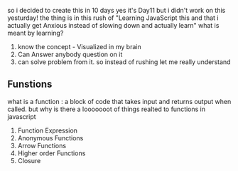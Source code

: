 so i decided to create this in 10 days yes it's Day11 but i didn't work on this yesturday!
the thing is in this rush of "Learning JavaScript this and that i actually get Anxious instead of slowing down and actually learn"
what is meant by learning?
1.  know the concept - Visualized in my brain
2. Can Answer anybody question on it
3. can solve problem from it.
so instead of rushing let me really understand 
## **Funstions**
what is a function : a block of code that takes input and returns output when called.
but why is there a looooooot of things realted to functions in javascript
1. Function Expression
2. Anonymous Functions
3. Arrow Functions
4. Higher order Functions
5. Closure


